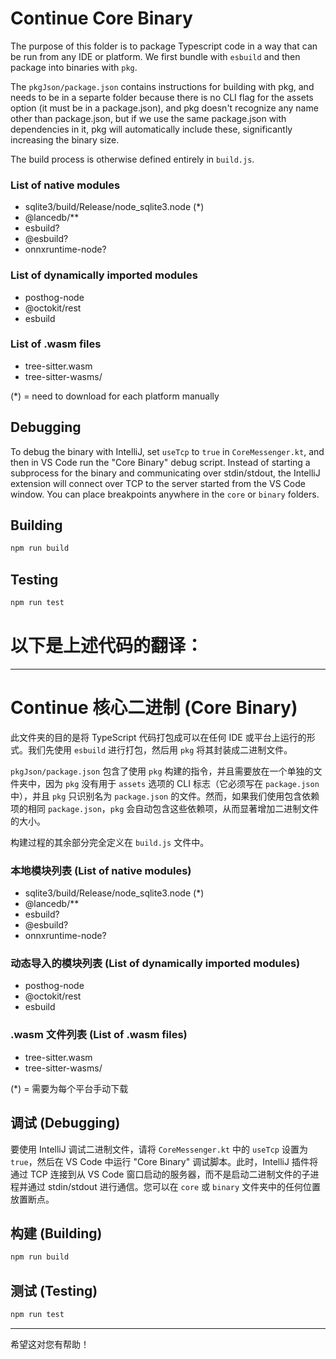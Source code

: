 # Continue Core Binary

The purpose of this folder is to package Typescript code in a way that can be run from any IDE or platform. We first bundle with `esbuild` and then package into binaries with `pkg`.

The `pkgJson/package.json` contains instructions for building with pkg, and needs to be in a separte folder because there is no CLI flag for the assets option (it must be in a package.json), and pkg doesn't recognize any name other than package.json, but if we use the same package.json with dependencies in it, pkg will automatically include these, significantly increasing the binary size.

The build process is otherwise defined entirely in `build.js`.

### List of native modules

- sqlite3/build/Release/node_sqlite3.node (\*)
- @lancedb/\*\*
- esbuild?
- @esbuild?
- onnxruntime-node?

### List of dynamically imported modules

- posthog-node
- @octokit/rest
- esbuild

### List of .wasm files

- tree-sitter.wasm
- tree-sitter-wasms/

(\*) = need to download for each platform manually

## Debugging

To debug the binary with IntelliJ, set `useTcp` to `true` in `CoreMessenger.kt`, and then in VS Code run the "Core Binary" debug script. Instead of starting a subprocess for the binary and communicating over stdin/stdout, the IntelliJ extension will connect over TCP to the server started from the VS Code window. You can place breakpoints anywhere in the `core` or `binary` folders.

## Building

```bash
npm run build
```

## Testing

```bash
npm run test
```


# 以下是上述代码的翻译：

---

# Continue 核心二进制 (Core Binary)

此文件夹的目的是将 TypeScript 代码打包成可以在任何 IDE 或平台上运行的形式。我们先使用 `esbuild` 进行打包，然后用 `pkg` 将其封装成二进制文件。

`pkgJson/package.json` 包含了使用 `pkg` 构建的指令，并且需要放在一个单独的文件夹中，因为 `pkg` 没有用于 `assets` 选项的 CLI 标志（它必须写在 `package.json` 中），并且 `pkg` 只识别名为 `package.json` 的文件。然而，如果我们使用包含依赖项的相同 `package.json`，`pkg` 会自动包含这些依赖项，从而显著增加二进制文件的大小。

构建过程的其余部分完全定义在 `build.js` 文件中。

### 本地模块列表 (List of native modules)

- sqlite3/build/Release/node_sqlite3.node (\*)
- @lancedb/\*\*
- esbuild?
- @esbuild?
- onnxruntime-node?

### 动态导入的模块列表 (List of dynamically imported modules)

- posthog-node
- @octokit/rest
- esbuild

### .wasm 文件列表 (List of .wasm files)

- tree-sitter.wasm
- tree-sitter-wasms/

(\*) = 需要为每个平台手动下载

## 调试 (Debugging)

要使用 IntelliJ 调试二进制文件，请将 `CoreMessenger.kt` 中的 `useTcp` 设置为 `true`，然后在 VS Code 中运行 "Core Binary" 调试脚本。此时，IntelliJ 插件将通过 TCP 连接到从 VS Code 窗口启动的服务器，而不是启动二进制文件的子进程并通过 stdin/stdout 进行通信。您可以在 `core` 或 `binary` 文件夹中的任何位置放置断点。

## 构建 (Building)

```bash
npm run build
```

## 测试 (Testing)

```bash
npm run test
```

--- 

希望这对您有帮助！
